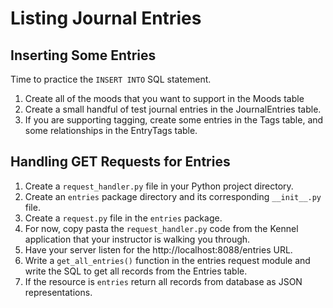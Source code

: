 # Listing Journal Entries

## Inserting Some Entries

Time to practice the `INSERT INTO` SQL statement.

1. Create all of the moods that you want to support in the Moods table
1. Create a small handful of test journal entries in the JournalEntries table.
1. If you are supporting tagging, create some entries in the Tags table, and some relationships in the EntryTags table.

## Handling GET Requests for Entries

1. Create a `request_handler.py` file in your Python project directory.
1. Create an `entries` package directory and its corresponding `__init__.py` file.
1. Create a `request.py` file in the `entries` package.
1. For now, copy pasta the `request_handler.py` code from the Kennel application that your instructor is walking you through.
1. Have your server listen for the http://localhost:8088/entries URL.
1. Write a `get_all_entries()` function in the entries request module and write the SQL to get all records from the Entries table.
1. If the resource is `entries` return all records from database as JSON representations.